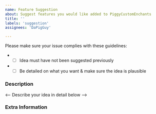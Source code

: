 ```yaml
---
name: Feature Suggestion
about: Suggest features you would like added to PiggyCustomEnchants
title: ''
labels: 'suggestion'
assignees: 'DaPigGuy'

---
```

<!-- DO NOT REMOVE THIS:
failing to complete the required fields will result in the issue being closed due to insufficient information.
-->
Please make sure your issue complies with these guidelines:
- * [ ] Idea must have not been suggested previously
- * [ ] Be detailed on what you want & make sure the idea is plausible

### Description
<-- Describe your idea in detail below -->

### Extra Information